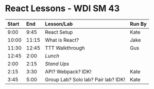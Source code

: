 # React Lessons - WDI SM 43

| Start	| End	 | Lesson/Lab	 | Run By	|
| :--		| :--	 | :--			 | :--		|
| 9:00		| 9:45	 | React Setup		| Kate	|
| 10:00	| 11:15 |	What is React? | Jake	|
| 11:30	| 12:45 | TTT Walkthrough | Gus		|
| 12:45	| 2:00  | *Lunch* |		|
| 2:00 	| 2:15  | *Stand Ups* |		|
| 2:15		| 3:30	 |	API? Webpack? IDK!		| Kate	|
| 3:45		| 5:00	 | Group Lab? Solo lab? Pair lab? IDK!	| Kate	|
